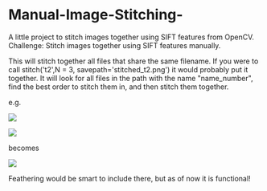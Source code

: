 # Manual-Image-Stitching-
A little project to stitch images together using SIFT features from OpenCV.  
Challenge: Stitch images together using SIFT features manually. 

This will stitch together all files that share the same filename. If you were to call stitch('t2',N = 3, savepath='stitched_t2.png') it would probably put it together. It will look for all files in the path with the name "name_number", find the best order to stitch them in, and then stitch them together. 

e.g. 
<p><img src="https://i.imgur.com/W5REWoN.png"/></p>
<p><img src="https://i.imgur.com/PKdIY50.png"/></p>

becomes 
<p><img src="https://i.imgur.com/Mucxr2u.png"/></p>

Feathering would be smart to include there, but as of now it is functional! 
